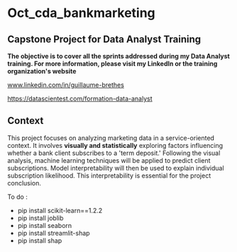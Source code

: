 # Oct_cda_bankmarketing
## Capstone Project for Data Analyst Training 

**The objective is to cover all the sprints addressed during my Data Analyst training. For more information, please visit my LinkedIn or the training organization's website**

www.linkedin.com/in/guillaume-brethes

https://datascientest.com/formation-data-analyst

## Context 
This project focuses on analyzing marketing data in a service-oriented context. 
It involves **visually and statistically** exploring factors influencing whether a bank client subscribes to a 'term deposit.' 
Following the visual analysis, machine learning techniques will be applied to predict client subscriptions. 
Model interpretability will then be used to explain individual subscription likelihood. This interpretability is essential for the project conclusion.





To do :
* pip install scikit-learn==1.2.2
* pip install joblib
* pip install seaborn 
* pip install streamlit-shap
* pip install shap

